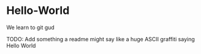 # Hello-World
We learn to git gud

TODO: Add something a readme might say like a huge ASCII graffiti saying Hello World
